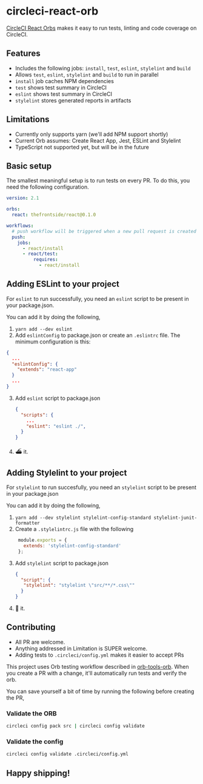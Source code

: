 # circleci-react-orb

[CircleCI React Orbs](https://circleci.com/orbs/registry/orb/thefrontside/react) makes it easy to run tests, linting and code coverage on CircleCI. 

## Features

- Includes the following jobs: `install`, `test`, `eslint`, `stylelint` and `build`
- Allows `test`, `eslint`, `stylelint` and `build` to run in parallel
- `install` job caches NPM dependencies
- `test` shows test summary in CircleCI
- `eslint` shows test summary in CircleCI
- `stylelint` stores generated reports in artifacts

## Limitations

- Currently only supports yarn (we'll add NPM support shortly)
- Current Orb assumes: Create React App, Jest, ESLint and Stylelint
- TypeScript not supported yet, but will be in the future

## Basic setup

The smallest meaningful setup is to run tests on every PR. To do this, you need the following configuration.

```yaml
version: 2.1

orbs:
  react: thefrontside/react@0.1.0

workflows:
  # push workflow will be triggered when a new pull request is created
  push:
    jobs:
      - react/install
      - react/test:
          requires:
            - react/install
```

## Adding ESLint to your project

For `eslint` to run successfully, you need an `eslint` script to be present in your package.json. 

You can add it by doing the following,

1. `yarn add --dev eslint`
2. Add `eslintConfig` to package.json or create an `.eslintrc` file. The minimum configuration is this:
  ```json
  {
    ...
    "eslintConfig": {
      "extends": "react-app"
    }
    ...
  }
  ```
3. Add `eslint` script to package.json
   ```json
   {
     "scripts": {
       ...
       "eslint": "eslint ./",
     }
   }
   ```
4. ⛴ it.

## Adding Stylelint to your project

For `stylelint` to run succesfully, you need an `stylelint` script to be present in your package.json

You can add it by doing the following,

1. `yarn add --dev stylelint stylelint-config-standard stylelint-junit-formatter`
2. Create a `.stylelintrc.js` file with the following
   ```js
    module.exports = {
      extends: 'stylelint-config-standard'
    };
   ```
3. Add `stylelint` script to package.json
   ```json
   {
     "script": {
      "stylelint": "stylelint \"src/**/*.css\""
     }
   }
   ```
4. 🚢 it.

## Contributing

* All PR are welcome. 
* Anything addressed in Limitation is SUPER welcome.
* Adding tests to `.circleci/config.yml` makes it easier to accept PRs

This project uses Orb testing workflow described in [orb-tools-orb](https://github.com/CircleCI-Public/orb-tools-orb). 
When you create a PR with a change, it'll automatically run tests and verify the orb. 

You can save yourself a bit of time by running the following before creating the PR,

### Validate the ORB

```bash
circleci config pack src | circleci config validate
```

### Validate the config

```bash
circleci config validate .circleci/config.yml
```

## Happy shipping!
